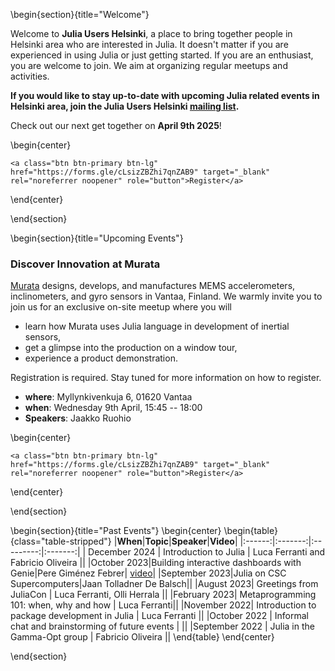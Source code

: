 <!-- =============================
     ABOUT
    ============================== -->

\begin{section}{title="Welcome"}

Welcome to **Julia Users Helsinki**, a place to bring together people in Helsinki area who are interested in Julia. It doesn't matter if you are experienced in using Julia or just getting started. If you are an enthusiast, you are welcome to join. We aim at organizing regular meetups and activities.

**If you would like to stay up-to-date with upcoming Julia related events in Helsinki area, join the Julia Users Helsinki [mailing list](https://groups.google.com/g/julia-users-helsinki).**

Check out our next get together on **April 9th 2025**!

\begin{center}
~~~
<a class="btn btn-primary btn-lg" href="https://forms.gle/cLsizZBZhi7qnZAB9" target="_blank" rel="noreferrer noopener" role="button">Register</a>
~~~

\end{center}

\end{section}


\begin{section}{title="Upcoming Events"}

### Discover Innovation at Murata

[Murata](http://muratafinland.com/en/) designs, develops, and manufactures MEMS accelerometers, inclinometers, and gyro sensors in Vantaa, Finland.  We warmly invite you to join us for an exclusive on-site meetup where you will

* learn how Murata uses Julia language in development of inertial sensors,
* get a glimpse into the production on a window tour,
* experience a product demonstration.

Registration is required. Stay tuned for more information on how to register.

- **where**: Myllynkivenkuja 6, 01620 Vantaa
- **when**: Wednesday 9th April, 15:45 -- 18:00
- **Speakers**: Jaakko Ruohio


\begin{center}
~~~
<a class="btn btn-primary btn-lg" href="https://forms.gle/cLsizZBZhi7qnZAB9" target="_blank" rel="noreferrer noopener" role="button">Register</a>
~~~

\end{center}

\end{section}

\begin{section}{title="Past Events"}
\begin{center}
\begin{table}{class="table-stripped"}
|**When**|**Topic**|**Speaker**|**Video**|
|:------:|:-------:|:---------:|:-------:|
| December 2024 | Introduction to Julia | Luca Ferranti and Fabricio Oliveira ||
|October 2023|Building interactive dashboards with Genie|Pere Giménez Febrer| [video](https://www.youtube.com/watch?v=31Bq-BOzqx4)|
|September 2023|Julia on CSC Supercomputers|Jaan Tolladner De Balsch||
|August 2023| Greetings from JuliaCon | Luca Ferranti, Olli Herrala ||
|February 2023| Metaprogramming 101: when, why and how | Luca Ferranti||
|November 2022| Introduction to package development in Julia | Luca Ferranti ||
|October 2022 | Informal chat and brainstorming of future events | ||
|September 2022 | Julia in the Gamma-Opt group | Fabricio Oliveira ||
\end{table}
\end{center}

\end{section}
